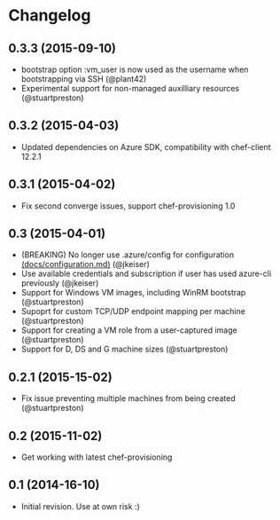 # Changelog

## 0.3.3 (2015-09-10)

- bootstrap option :vm_user is now used as the username when bootstrapping via SSH (@plant42) 
- Experimental support for non-managed auxilliary resources (@stuartpreston)

## 0.3.2 (2015-04-03)

- Updated dependencies on Azure SDK, compatibility with chef-client 12.2.1

## 0.3.1 (2015-04-02)

- Fix second converge issues, support chef-provisioning 1.0

## 0.3 (2015-04-01)

- (BREAKING) No longer use .azure/config for configuration [(docs/configuration.md)](docs/configuration.md) (@jkeiser)
- Use available credentials and subscription if user has used azure-cli previously (@jkeiser)
- Support for Windows VM images, including WinRM bootstrap (@stuartpreston)
- Supoprt for custom TCP/UDP endpoint mapping per machine (@stuartpreston)
- Support for creating a VM role from a user-captured image (@stuartpreston)
- Support for D, DS and G machine sizes (@stuartpreston)

## 0.2.1 (2015-15-02)

- Fix issue preventing multiple machines from being created (@stuartpreston)

## 0.2 (2015-11-02)

- Get working with latest chef-provisioning

## 0.1 (2014-16-10)

- Initial revision.  Use at own risk :)

